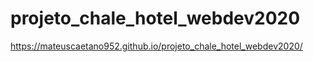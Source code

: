 # projeto_chale_hotel_webdev2020
 
https://mateuscaetano952.github.io/projeto_chale_hotel_webdev2020/
